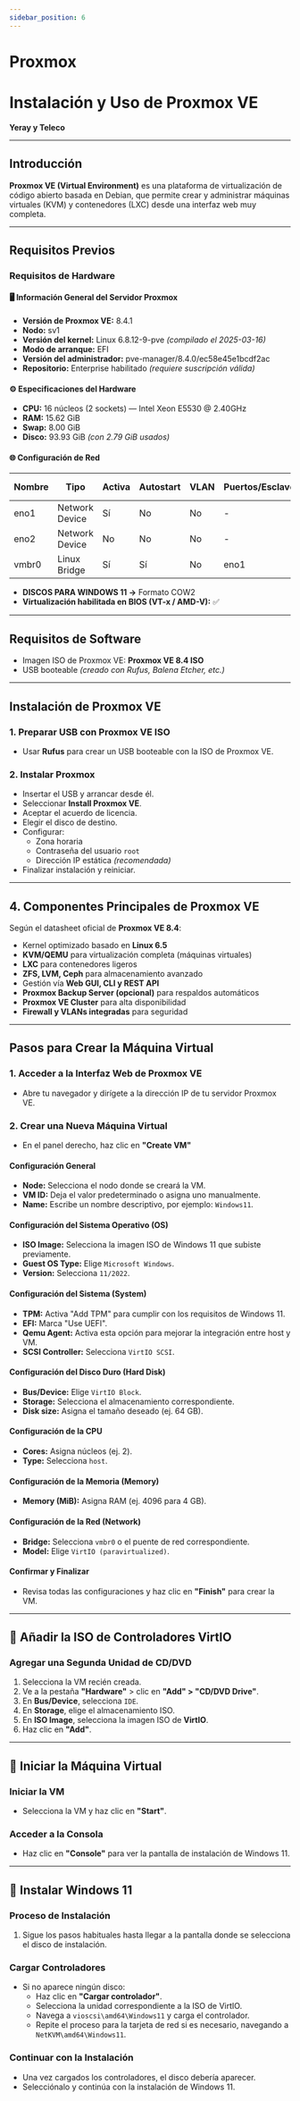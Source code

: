 ```yaml
---
sidebar_position: 6
---
```


# Proxmox

# Instalación y Uso de Proxmox VE  
**Yeray y Teleco**

---

## Introducción
**Proxmox VE (Virtual Environment)** es una plataforma de virtualización de código abierto basada en Debian, que permite crear y administrar máquinas virtuales (KVM) y contenedores (LXC) desde una interfaz web muy completa.

---

## Requisitos Previos

### Requisitos de Hardware

#### 🖥️ Información General del Servidor Proxmox
- **Versión de Proxmox VE:** 8.4.1  
- **Nodo:** sv1  
- **Versión del kernel:** Linux 6.8.12-9-pve *(compilado el 2025-03-16)*  
- **Modo de arranque:** EFI  
- **Versión del administrador:** pve-manager/8.4.0/ec58e45e1bcdf2ac  
- **Repositorio:** Enterprise habilitado *(requiere suscripción válida)*  

#### ⚙️ Especificaciones del Hardware
- **CPU:** 16 núcleos (2 sockets) — Intel Xeon E5530 @ 2.40GHz  
- **RAM:** 15.62 GiB  
- **Swap:** 8.00 GiB  
- **Disco:** 93.93 GiB *(con 2.79 GiB usados)*  

#### 🌐 Configuración de Red

| Nombre | Tipo | Activa | Autostart | VLAN | Puertos/Esclavos | CIDR | Puerta de Enlace |
|--------|------|--------|-----------|------|------------------|------|------------------|
| eno1   | Network Device | Sí | No | No | - | - | - |
| eno2   | Network Device | No | No | No | - | - | - |
| vmbr0  | Linux Bridge   | Sí | Sí | No | eno1 | 192.168.52.241/24 | 192.168.52.1 |

- **DISCOS PARA WINDOWS 11 →** Formato COW2  
- **Virtualización habilitada en BIOS (VT-x / AMD-V):** ✅  

---

## Requisitos de Software
- Imagen ISO de Proxmox VE: **Proxmox VE 8.4 ISO**  
- USB booteable *(creado con Rufus, Balena Etcher, etc.)*

---

## Instalación de Proxmox VE

### 1. Preparar USB con Proxmox VE ISO
- Usar **Rufus** para crear un USB booteable con la ISO de Proxmox VE.

### 2. Instalar Proxmox
- Insertar el USB y arrancar desde él.
- Seleccionar **Install Proxmox VE**.
- Aceptar el acuerdo de licencia.
- Elegir el disco de destino.
- Configurar:
  - Zona horaria
  - Contraseña del usuario `root`
  - Dirección IP estática *(recomendada)*
- Finalizar instalación y reiniciar.

---

## 4. Componentes Principales de Proxmox VE
Según el datasheet oficial de **Proxmox VE 8.4**:

- Kernel optimizado basado en **Linux 6.5**
- **KVM/QEMU** para virtualización completa (máquinas virtuales)
- **LXC** para contenedores ligeros
- **ZFS, LVM, Ceph** para almacenamiento avanzado
- Gestión vía **Web GUI, CLI y REST API**
- **Proxmox Backup Server (opcional)** para respaldos automáticos
- **Proxmox VE Cluster** para alta disponibilidad
- **Firewall y VLANs integradas** para seguridad

---

## Pasos para Crear la Máquina Virtual

### 1. Acceder a la Interfaz Web de Proxmox VE
- Abre tu navegador y dirígete a la dirección IP de tu servidor Proxmox VE.

### 2. Crear una Nueva Máquina Virtual
- En el panel derecho, haz clic en **"Create VM"**

#### Configuración General
- **Node:** Selecciona el nodo donde se creará la VM.
- **VM ID:** Deja el valor predeterminado o asigna uno manualmente.
- **Name:** Escribe un nombre descriptivo, por ejemplo: `Windows11`.

#### Configuración del Sistema Operativo (OS)
- **ISO Image:** Selecciona la imagen ISO de Windows 11 que subiste previamente.
- **Guest OS Type:** Elige `Microsoft Windows`.
- **Version:** Selecciona `11/2022`.

#### Configuración del Sistema (System)
- **TPM:** Activa "Add TPM" para cumplir con los requisitos de Windows 11.
- **EFI:** Marca "Use UEFI".
- **Qemu Agent:** Activa esta opción para mejorar la integración entre host y VM.
- **SCSI Controller:** Selecciona `VirtIO SCSI`.

#### Configuración del Disco Duro (Hard Disk)
- **Bus/Device:** Elige `VirtIO Block`.
- **Storage:** Selecciona el almacenamiento correspondiente.
- **Disk size:** Asigna el tamaño deseado (ej. 64 GB).

#### Configuración de la CPU
- **Cores:** Asigna núcleos (ej. 2).
- **Type:** Selecciona `host`.

#### Configuración de la Memoria (Memory)
- **Memory (MiB):** Asigna RAM (ej. 4096 para 4 GB).

#### Configuración de la Red (Network)
- **Bridge:** Selecciona `vmbr0` o el puente de red correspondiente.
- **Model:** Elige `VirtIO (paravirtualized)`.

#### Confirmar y Finalizar
- Revisa todas las configuraciones y haz clic en **"Finish"** para crear la VM.

---

## 📀 Añadir la ISO de Controladores VirtIO

### Agregar una Segunda Unidad de CD/DVD
1. Selecciona la VM recién creada.
2. Ve a la pestaña **"Hardware"** > clic en **"Add" > "CD/DVD Drive"**.
3. En **Bus/Device**, selecciona `IDE`.
4. En **Storage**, elige el almacenamiento ISO.
5. En **ISO Image**, selecciona la imagen ISO de **VirtIO**.
6. Haz clic en **"Add"**.

---

## 🚀 Iniciar la Máquina Virtual

### Iniciar la VM
- Selecciona la VM y haz clic en **"Start"**.

### Acceder a la Consola
- Haz clic en **"Console"** para ver la pantalla de instalación de Windows 11.

---

## 🧩 Instalar Windows 11

### Proceso de Instalación
1. Sigue los pasos habituales hasta llegar a la pantalla donde se selecciona el disco de instalación.

### Cargar Controladores
- Si no aparece ningún disco:
  - Haz clic en **"Cargar controlador"**.
  - Selecciona la unidad correspondiente a la ISO de VirtIO.
  - Navega a `vioscsi\amd64\Windows11` y carga el controlador.
  - Repite el proceso para la tarjeta de red si es necesario, navegando a `NetKVM\amd64\Windows11`.

### Continuar con la Instalación
- Una vez cargados los controladores, el disco debería aparecer.
- Selecciónalo y continúa con la instalación de Windows 11.

